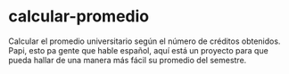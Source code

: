 # calcular-promedio
Calcular el promedio universitario según el número de créditos obtenidos.
Papi, esto pa gente que hable español, aquí está un proyecto para que pueda hallar de una manera más fácil su promedio del semestre.

